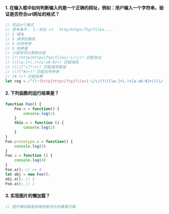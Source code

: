 #### 1. 在输入框中如何判断输入的是一个正确的网址，例如：用户输入一个字符串，验证是否符合url网址的格式？

```javascript
// 验证url格式
// 思考条件： 1：协议 =》  http/https/ftp/files....
// 2 域名
// 3 请求的路径
// 4 问号传参
// 5 哈希值
// 小括号可以帮助分组
// (?:(http|https|ftp|files):\/\/)? 匹配协议
// (([\w-]+\.)+[a-z0-9]+) 匹配域名
// ((\/[^/]*)+)? 匹配请求路径
// (\?[^#]+)? 匹配问号传参
// (#.+)? 匹配哈希
let reg = /^(?:(http|https|ftp|files):\/\/)?(([\w-]+\.)+[a-z0-9]+)((\/[^/]*)+)?(\?[^#]+)?(#.+)?$/i
```

#### 2. 下列函数的运行结果是？

```javascript
function Foo() {
    Foo.a = function() {
        console.log(1)
    }
    this.a = function () {
        console.log(2)
    }
}
Foo.prototype.a = function() {
    console.log(3)
}
Foo.a = function () {
    console.log(4)
}
Foo.a(); // => 4
let obj = new Foo();
obj.a(); // 2
Foo.a(); // 1
```

#### 3. 实现图片的懒加载？

```javascript
// 图片懒加载是前端性能优化的重要方案
```


